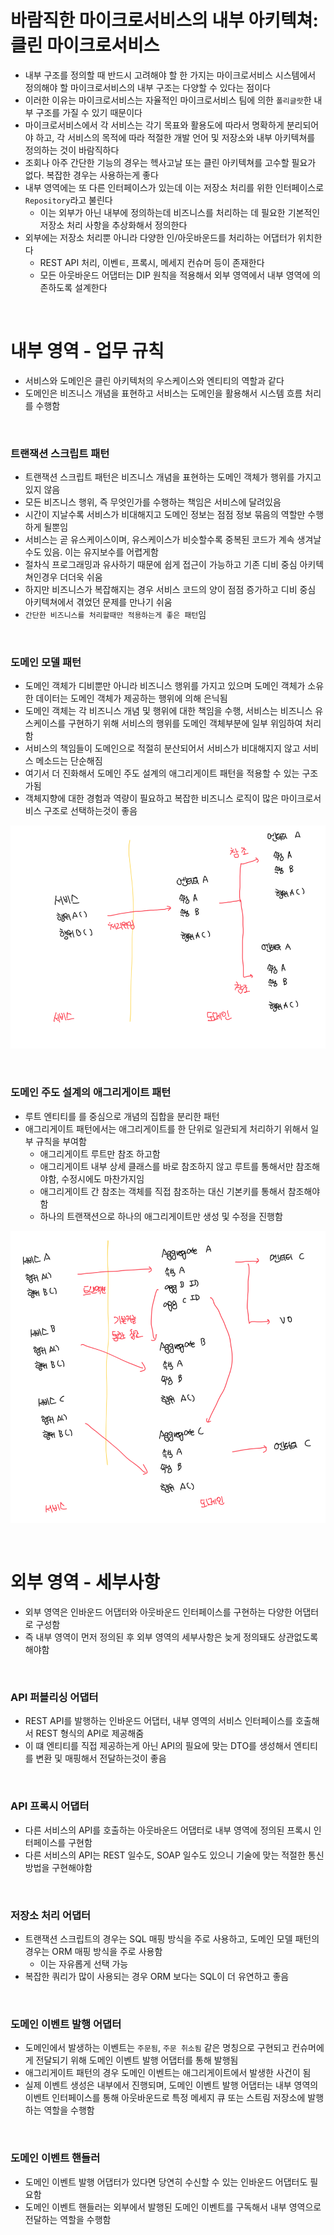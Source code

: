 # 바람직한 마이크로서비스의 내부 아키텍쳐: 클린 마이크로서비스

- 내부 구조를 정의할 때 반드시 고려해야 할 한 가지는 마이크로서비스 시스템에서 정의해야 할 마이크로서비스의 내부 구조는 다양할 수 있다는 점이다
- 이러한 이유는 마이크로서비스는 자율적인 마이크로서비스 팀에 의한 `폴리글랏`한 내부 구조를 가질 수 있기 때문이다
- 마이크로서비스에서 각 서비스는 각기 목표와 활용도에 따라서 명확하게 분리되어야 하고, 각 서비스의 목적에 따라 적절한 개발 언어 및 저장소와 내부 아키텍쳐를 정의하는 것이 바람직하다
- 조회나 아주 간단한 기능의 경우는 헥사고날 또는 클린 아키텍쳐를 고수할 필요가 없다. 복잡한 경우는 사용하는게 좋다
- 내부 영역에는 또 다른 인터페이스가 있는데 이는 저장소 처리를 위한 인터페이스로 `Repository`라고 불린다
  - 이는 외부가 아닌 내부에 정의하는데 비즈니스를 처리하는 데 필요한 기본적인 저장소 처리 사항을 추상화해서 정의한다
- 외부에는 저장소 처리뿐 아니라 다양한 인/아웃바운드를 처리하는 어댑터가 위치한다
  - REST API 처리, 이벤ㅌ, 프록시, 메세지 컨슈머 등이 존재한다
  - 모든 아웃바운드 어댑터는 DIP 원칙을 적용해서 외부 영역에서 내부 영역에 의존하도록 설계한다

<br>

# 내부 영역 - 업무 규칙

- 서비스와 도메인은 클린 아키텍처의 우스케이스와 엔티티의 역할과 같다
- 도메인은 비즈니스 개념을 표현하고 서비스는 도메인을 활용해서 시스템 흐름 처리를 수행함

<br>

### 트랜잭션 스크립트 패턴

- 트랜잭션 스크립트 패턴은 비즈니스 개념을 표현하는 도메인 객체가 행위를 가지고있지 않음
- 모든 비즈니스 행위, 즉 무엇인가를 수행하는 책임은 서비스에 달려있음
- 시간이 지날수록 서비스가 비대해지고 도메인 정보는 점점 정보 묶음의 역할만 수행하게 될뿐임
- 서비스는 곧 유스케이스이며, 유스케이스가 비슷할수록 중복된 코드가 계속 생겨날수도 있음. 이는 유지보수를 어렵게함
- 절차식 프로그래밍과 유사하기 때문에 쉽게 접근이 가능하고 기존 디비 중심 아키텍쳐인경우 더더욱 쉬움
- 하지만 비즈니스가 복잡해지는 경우 서비스 코드의 양이 점점 증가하고 디비 중심 아키텍쳐에서 겪었던 문제를 만나기 쉬움
- `간단한 비즈니스를 처리할때만 적용하는게 좋은 패턴`임

<br>

### 도메인 모델 패턴

- 도메인 객체가 디비뿐만 아니라 비즈니스 행위를 가지고 있으며 도메인 객체가 소유한 데이터는 도메인 객체가 제공하는 행위에 의해 은닉됨
- 도메인 객체는 각 비즈니스 개념 및 행위에 대한 책임을 수행, 서비스는 비즈니스 유스케이스를 구현하기 위해 서비스의 행위를 도메인 객체부분에 일부 위임하여 처리함
- 서비스의 책임들이 도메인으로 적절히 분산되어서 서비스가 비대해지지 않고 서비스 메소드는 단순해짐
- 여기서 더 진화해서 도메인 주도 설계의 애그리게이트 패턴을 적용할 수 있는 구조가됨
- 객체지향에 대한 경험과 역량이 필요하고 복잡한 비즈니스 로직이 많은 마이크로서비스 구조로 선택하는것이 좋음

![alt text](image.png)

<br>

### 도메인 주도 설계의 애그리게이트 패턴

- 루트 엔티티를 를 중심으로 개념의 집합을 분리한 패턴
- 애그리게이트 패턴에서는 애그리게이트를 한 단위로 일관되게 처리하기 위해서 일부 규칙을 부여함
  - 애그리게이트 루트만 참조 하고함
  - 애그리게이트 내부 상세 클래스를 바로 참조하지 않고 루트를 통해서만 참조해야함, 수정시에도 마찬가지임
  - 애그리게이트 간 참조는 객체를 직접 참조하는 대신 기본키를 통해서 참조해야함
  - 하나의 트랜잭션으로 하나의 애그리게이트만 생성 및 수정을 진행함

![alt text](image-1.png)

<br>

# 외부 영역 - 세부사항

- 외부 영역은 인바운드 어댑터와 아웃바운드 인터페이스를 구현하는 다양한 어댑터로 구성함
- 즉 내부 영역이 먼저 정의된 후 외부 영역의 세부사항은 늦게 정의돼도 상관없도록 해야함

<br>

### API 퍼블리싱 어댑터

- REST API를 발행하는 인바운드 어댑터, 내부 영역의 서비스 인터페이스를 호출해서 REST 형식의 API로 제공해줌
- 이 떄 엔티티를 직접 제공하는게 아닌 API의 필요에 맞는 DTO를 생성해서 엔티티를 변환 및 매핑해서 전달하는것이 좋음

<br>

### API 프록시 어댑터

- 다른 서비스의 API를 호출하는 아웃바운드 어댑터로 내부 영역에 정의된 프록시 인터페이스를 구현함
- 다른 서비스의 API는 REST 일수도, SOAP 일수도 있으니 기술에 맞는 적절한 통신 방법을 구현해야함

<br>

### 저장소 처리 어댑터

- 트랜잭션 스크립트의 경우는 SQL 매핑 방식을 주로 사용하고, 도메인 모델 패턴의 경우는 ORM 매핑 방식을 주로 사용함
  - 이는 자유롭게 선택 가능
- 복잡한 쿼리가 많이 사용되는 경우 ORM 보다는 SQL이 더 유연하고 좋음

<br>

### 도메인 이벤트 발행 어댑터

- 도메인에서 발생하는 이벤트는 `주문됨`, `주문 취소됨` 같은 명칭으로 구현되고 컨슈머에게 전달되기 위해 도메인 이벤트 발행 어댑터를 통해 발행됨
- 애그리게이트 패턴의 경우 도메인 이벤트는 애그리게이트에서 발생한 사건이 됨
- 실제 이벤트 생성은 내부에서 진행되며, 도메인 이벤트 발행 어댑터는 내부 영역의 이벤트 인터페이스를 통해 아웃바운드로 특정 메세지 큐 또는 스트림 저장소에 발행하는 역할을 수행함

<br>

### 도메인 이벤트 핸들러

- 도메인 이벤트 발행 어댑터가 있다면 당연히 수신할 수 있는 인바운드 어댑터도 필요함
- 도메인 이벤트 핸들러는 외부에서 발행된 도메인 이벤트를 구독해서 내부 영역으로 전달하는 역할을 수행함
